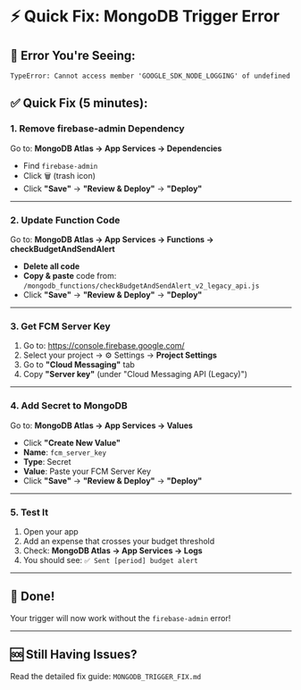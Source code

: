 # ⚡ Quick Fix: MongoDB Trigger Error

## 🔴 Error You're Seeing:
```
TypeError: Cannot access member 'GOOGLE_SDK_NODE_LOGGING' of undefined
```

## ✅ Quick Fix (5 minutes):

### **1. Remove firebase-admin Dependency**

Go to: **MongoDB Atlas → App Services → Dependencies**

- Find `firebase-admin`
- Click 🗑️ (trash icon)
- Click **"Save"** → **"Review & Deploy"** → **"Deploy"**

---

### **2. Update Function Code**

Go to: **MongoDB Atlas → App Services → Functions → checkBudgetAndSendAlert**

- **Delete all code**
- **Copy & paste** code from: `/mongodb_functions/checkBudgetAndSendAlert_v2_legacy_api.js`
- Click **"Save"** → **"Review & Deploy"** → **"Deploy"**

---

### **3. Get FCM Server Key**

1. Go to: https://console.firebase.google.com/
2. Select your project → ⚙️ Settings → **Project Settings**
3. Go to **"Cloud Messaging"** tab
4. Copy **"Server key"** (under "Cloud Messaging API (Legacy)")

---

### **4. Add Secret to MongoDB**

Go to: **MongoDB Atlas → App Services → Values**

- Click **"Create New Value"**
- **Name**: `fcm_server_key`
- **Type**: Secret
- **Value**: Paste your FCM Server Key
- Click **"Save"** → **"Review & Deploy"** → **"Deploy"**

---

### **5. Test It**

1. Open your app
2. Add an expense that crosses your budget threshold
3. Check: **MongoDB Atlas → App Services → Logs**
4. You should see: `✅ Sent [period] budget alert`

---

## 🎉 Done!

Your trigger will now work without the `firebase-admin` error!

---

## 🆘 Still Having Issues?

Read the detailed fix guide: `MONGODB_TRIGGER_FIX.md`

